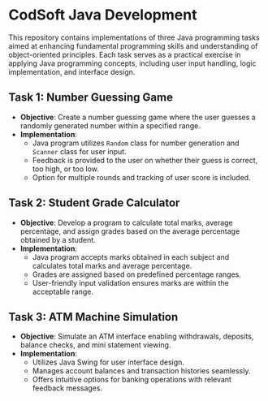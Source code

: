# CodSoft Java Development

This repository contains implementations of three Java programming tasks aimed at enhancing fundamental programming skills and understanding of object-oriented principles. Each task serves as a practical exercise in applying Java programming concepts, including user input handling, logic implementation, and interface design.

## Task 1: Number Guessing Game

- **Objective**: Create a number guessing game where the user guesses a randomly generated number within a specified range.
- **Implementation**:
  - Java program utilizes `Random` class for number generation and `Scanner` class for user input.
  - Feedback is provided to the user on whether their guess is correct, too high, or too low.
  - Option for multiple rounds and tracking of user score is included.
  
## Task 2: Student Grade Calculator

- **Objective**: Develop a program to calculate total marks, average percentage, and assign grades based on the average percentage obtained by a student.
- **Implementation**:
  - Java program accepts marks obtained in each subject and calculates total marks and average percentage.
  - Grades are assigned based on predefined percentage ranges.
  - User-friendly input validation ensures marks are within the acceptable range.

## Task 3: ATM Machine Simulation

- **Objective**: Simulate an ATM interface enabling withdrawals, deposits, balance checks, and mini statement viewing.
- **Implementation**:
  - Utilizes Java Swing for user interface design.
  - Manages account balances and transaction histories seamlessly.
  - Offers intuitive options for banking operations with relevant feedback messages.

